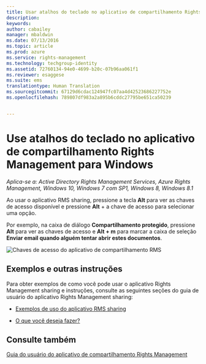 ```yaml
---
title: Usar atalhos do teclado no aplicativo de compartilhamento Rights Management | Azure RMS
description: 
keywords: 
author: cabailey
manager: mbaldwin
ms.date: 07/13/2016
ms.topic: article
ms.prod: azure
ms.service: rights-management
ms.technology: techgroup-identity
ms.assetid: 72760134-94e0-4699-b20c-07b96aa061f1
ms.reviewer: esaggese
ms.suite: ems
translationtype: Human Translation
ms.sourcegitcommit: 67129d6cdac124947fc07aa4d42523686227752e
ms.openlocfilehash: 789807df983a2a895b6cddc27795be651ca50239


---
```


# Use atalhos do teclado no aplicativo de compartilhamento Rights Management para Windows

*Aplica-se a: Active Directory Rights Management Services, Azure Rights Management, Windows 10, Windows 7 com SP1, Windows 8, Windows 8.1*

Ao usar o aplicativo RMS sharing, pressione a tecla **Alt** para ver as chaves de acesso disponível e pressione **Alt** + a chave de acesso para selecionar uma opção.

Por exemplo, na caixa de diálogo **Compartilhamento protegido**, pressione **Alt** para ver as chaves de acesso e **Alt + m** para marcar a caixa de seleção **Enviar email quando alguém tentar abrir estes documentos**.

![Chaves de acesso do aplicativo de compartilhamento RMS](../media/ADRMS_MSRMSApp_AccessKeys.png)

## Exemplos e outras instruções
Para obter exemplos de como você pode usar o aplicativo Rights Management sharing e instruções, consulte as seguintes seções do guia de usuário do aplicativo Rights Management sharing:

-   [Exemplos de uso do aplicativo RMS sharing](sharing-app-user-guide.md#examples-for-using-the-rms-sharing-application)

-   [O que você deseja fazer?](sharing-app-user-guide.md#what-do-you-want-to-do)

## Consulte também
[Guia do usuário do aplicativo de compartilhamento Rights Management](sharing-app-user-guide.md)



<!--HONumber=Jul16_HO3-->


